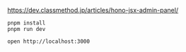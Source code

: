 https://dev.classmethod.jp/articles/hono-jsx-admin-panel/



```
pnpm install
pnpm run dev
```

```
open http://localhost:3000
```
